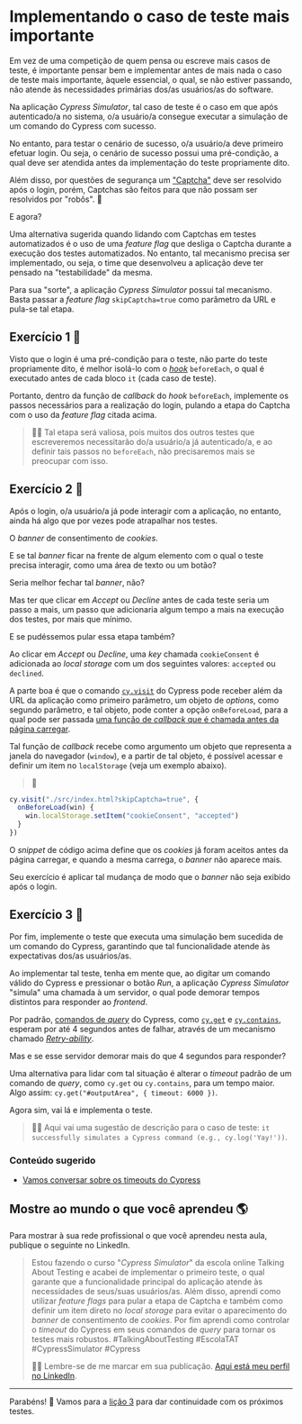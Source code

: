 # Implementando o caso de teste mais importante

Em vez de uma competição de quem pensa ou escreve mais casos de teste, é importante pensar bem e implementar antes de mais nada o caso de teste mais importante, àquele essencial, o qual, se não estiver passando, não atende às necessidades primárias dos/as usuários/as do software.

Na aplicação _Cypress Simulator_, tal caso de teste é o caso em que após autenticado/a no sistema, o/a usuário/a consegue executar a simulação de um comando do Cypress com sucesso.

No entanto, para testar o cenário de sucesso, o/a usuário/a deve primeiro efetuar login. Ou seja, o cenário de sucesso possui uma pré-condição, a qual deve ser atendida antes da implementação do teste propriamente dito.

Além disso, por questões de segurança um ["Captcha"](https://pt.wikipedia.org/wiki/CAPTCHA) deve ser resolvido após o login, porém, Captchas são feitos para que não possam ser resolvidos por "robôs". 🤖

E agora?

Uma alternativa sugerida quando lidando com Captchas em testes automatizados é o uso de uma _feature flag_ que desliga o Captcha durante a execução dos testes automatizados. No entanto, tal mecanismo precisa ser implementado, ou seja, o time que desenvolveu a aplicação deve ter pensado na "testabilidade" da mesma.

Para sua "sorte", a aplicação _Cypress Simulator_ possui tal mecanismo. Basta passar a _feature flag_ `skipCaptcha=true` como parâmetro da URL e pula-se tal etapa.

## Exercício 1 🎯

Visto que o login é uma pré-condição para o teste, não parte do teste propriamente dito, é melhor isolá-lo com o [_hook_](https://docs.cypress.io/app/core-concepts/writing-and-organizing-tests#Hooks) `beforeEach`, o qual é executado antes de cada bloco `it` (cada caso de teste).

Portanto, dentro da função de _callback_ do _hook_ `beforeEach`, implemente os passos necessários para a realização do login, pulando a etapa do Captcha com o uso da _feature flag_ citada acima.

> 👨‍🏫 Tal etapa será valiosa, pois muitos dos outros testes que escreveremos necessitarão do/a usuário/a já autenticado/a, e ao definir tais passos no `beforeEach`, não precisaremos mais se preocupar com isso.

## Exercício 2 🎯

Após o login, o/a usuário/a já pode interagir com a aplicação, no entanto, ainda há algo que por vezes pode atrapalhar nos testes.

O _banner_ de consentimento de _cookies_.

E se tal _banner_ ficar na frente de algum elemento com o qual o teste precisa interagir, como uma área de texto ou um botão?

Seria melhor fechar tal _banner_, não?

Mas ter que clicar em _Accept_ ou _Decline_ antes de cada teste seria um passo a mais, um passo que adicionaria algum tempo a mais na execução dos testes, por mais que mínimo.

E se pudéssemos pular essa etapa também?

Ao clicar em _Accept_ ou _Decline_, uma _key_ chamada `cookieConsent` é adicionada ao _local storage_ com um dos seguintes valores: `accepted` ou `declined`.

A parte boa é que o comando [`cy.visit`](https://docs.cypress.io/api/commands/visit) do Cypress pode receber além da URL da aplicação como primeiro parâmetro, um objeto de _options_, como segundo parâmetro, e tal objeto, pode conter a opção `onBeforeLoad`, para a qual pode ser passada [uma função de _callback_ que é chamada antes da página carregar](https://docs.cypress.io/api/commands/visit#Provide-an-onBeforeLoad-callback-function).

Tal função de _callback_ recebe como argumento um objeto que representa a janela do navegador (`window`), e a partir de tal objeto, é possível acessar e definir um item no `localStorage` (veja um exemplo abaixo).

> 🙊

```js
cy.visit("./src/index.html?skipCaptcha=true", {
  onBeforeLoad(win) {
    win.localStorage.setItem("cookieConsent", "accepted")
  }
})

```

O _snippet_ de código acima define que os _cookies_ já foram aceitos antes da página carregar, e quando a mesma carrega, o _banner_ não aparece mais.

Seu exercício é aplicar tal mudança de modo que o _banner_ não seja exibido após o login.

## Exercício 3 🎯

Por fim, implemente o teste que executa uma simulação bem sucedida de um comando do Cypress, garantindo que tal funcionalidade atende às expectativas dos/as usuários/as.

Ao implementar tal teste, tenha em mente que, ao digitar um comando válido do Cypress e pressionar o botão _Run_, a aplicação _Cypress Simulator_ "simula" uma chamada à um servidor, o qual pode demorar tempos distintos para responder ao _frontend_.

Por padrão, [comandos de _query_](https://docs.cypress.io/api/table-of-contents#Queries) do Cypress, como [`cy.get`](https://docs.cypress.io/api/commands/get) e [`cy.contains`](https://docs.cypress.io/api/commands/contains), esperam por até 4 segundos antes de falhar, através de um mecanismo chamado [_Retry-ability_](https://docs.cypress.io/app/core-concepts/retry-ability).

Mas e se esse servidor demorar mais do que 4 segundos para responder?

Uma alternativa para lidar com tal situação é alterar o _timeout_ padrão de um comando de _query_, como `cy.get` ou `cy.contains`, para um tempo maior. Algo assim: `cy.get("#outputArea", { timeout: 6000 })`.

Agora sim, vai lá e implementa o teste.

> 🧑‍🏫 Aqui vai uma sugestão de descrição para o caso de teste: `it successfully simulates a Cypress command (e.g., cy.log('Yay!'))`.

### Conteúdo sugerido

- [Vamos conversar sobre os timeouts do Cypress](https://youtube.com/live/pb4gCXRt_4Y?feature=share)

## Mostre ao mundo o que você aprendeu 🌎

Para mostrar à sua rede profissional o que você aprendeu nesta aula, publique o seguinte no LinkedIn.

> Estou fazendo o curso "_Cypress Simulator_" da escola online Talking About Testing e acabei de implementar o primeiro teste, o qual garante que a funcionalidade principal do aplicação atende às necessidades de seus/suas usuários/as. Além disso, aprendi como utilizar _feature flags_ para pular a etapa de Captcha e também como definir um item direto no _local storage_ para evitar o aparecimento do _banner_ de consentimento de _cookies_. Por fim aprendi como controlar o _timeout_ do Cypress em seus comandos de _query_ para tornar os testes mais robustos. #TalkingAboutTesting #EscolaTAT #CypressSimulator #Cypress
>
> 👨‍🏫 Lembre-se de me marcar em sua publicação. [Aqui está meu perfil no LinkedIn](https://www.linkedin.com/in/walmyr-lima-e-silva-filho).

___

Parabéns! 🎉 Vamos para a [lição 3](./03.md) para dar continuidade com os próximos testes.
